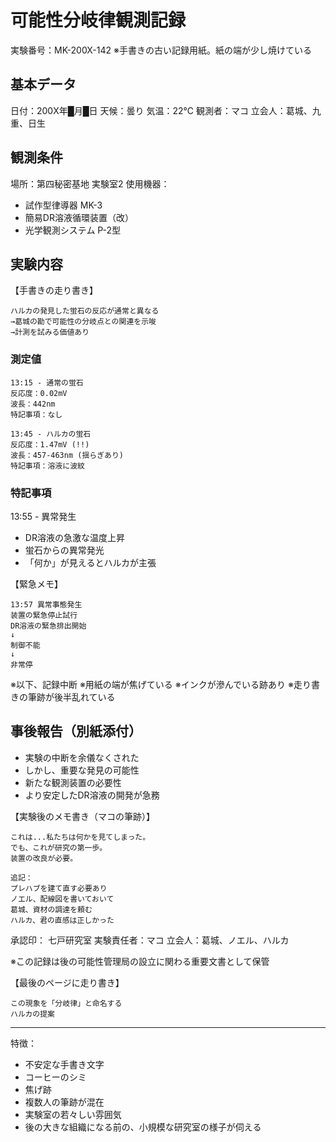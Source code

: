 # 可能性分岐律観測記録
実験番号：MK-200X-142
※手書きの古い記録用紙。紙の端が少し焼けている

## 基本データ
日付：200X年█月█日
天候：曇り
気温：22℃
観測者：マコ
立会人：葛城、九重、日生

## 観測条件
場所：第四秘密基地 実験室2
使用機器：
- 試作型律導器 MK-3
- 簡易DR溶液循環装置（改）
- 光学観測システム P-2型

## 実験内容
【手書きの走り書き】
```
ハルカの発見した蛍石の反応が通常と異なる
→葛城の勘で可能性の分岐点との関連を示唆
→計測を試みる価値あり
```

### 測定値
```
13:15 - 通常の蛍石
反応度：0.02mV
波長：442nm
特記事項：なし

13:45 - ハルカの蛍石
反応度：1.47mV (!!)
波長：457-463nm (揺らぎあり)
特記事項：溶液に波紋
```

### 特記事項
13:55 - 異常発生
- DR溶液の急激な温度上昇
- 蛍石からの異常発光
- 「何か」が見えるとハルカが主張

【緊急メモ】
```
13:57 異常事態発生
装置の緊急停止試行
DR溶液の緊急排出開始
↓
制御不能
↓
非常停
```

※以下、記録中断
※用紙の端が焦げている
※インクが滲んでいる跡あり
※走り書きの筆跡が後半乱れている

## 事後報告（別紙添付）
- 実験の中断を余儀なくされた
- しかし、重要な発見の可能性
- 新たな観測装置の必要性
- より安定したDR溶液の開発が急務

【実験後のメモ書き（マコの筆跡）】
```
これは...私たちは何かを見てしまった。
でも、これが研究の第一歩。
装置の改良が必要。

追記：
プレハブを建て直す必要あり
ノエル、配線図を書いておいて
葛城、資材の調達を頼む
ハルカ、君の直感は正しかった
```

承認印：
七戸研究室
実験責任者：マコ
立会人：葛城、ノエル、ハルカ

※この記録は後の可能性管理局の設立に関わる重要文書として保管

【最後のページに走り書き】
```
この現象を「分岐律」と命名する
ハルカの提案
```

---
特徴：
- 不安定な手書き文字
- コーヒーのシミ
- 焦げ跡
- 複数人の筆跡が混在
- 実験室の若々しい雰囲気
- 後の大きな組織になる前の、小規模な研究室の様子が伺える